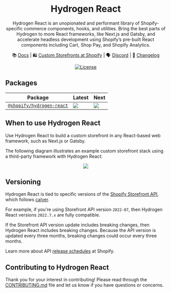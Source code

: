 <div align="center">

# Hydrogen React

Hydrogen React is an unopionated and performant library of Shopify-specific commerce components, hooks, and utilities. Bring the best parts of Hydrogen to more React frameworks, like Next.js and Gatsby, and accelerate headless development using Shopify’s pre-built React components including Cart, Shop Pay, and Shopify Analytics.

📚 [Docs](https://shopify.dev/custom-storefronts/hydrogen-react) | 🛍️ [Custom Storefronts at Shopify](https://shopify.dev/custom-storefronts) | 🗣 [Discord](https://discord.gg/Hefq6w5c5d) | 📝 [Changelog](https://github.com/Shopify/hydrogen-react/blob/main/packages/react/CHANGELOG.md)

<a href="https://github.com/Shopify/hydrogen-react/blob/main/LICENSE.md"><img src="https://img.shields.io/npm/l/@shopify/hydrogen.svg?sanitize=true" alt="License"></a>

</div>

## Packages

| Package                                       | Latest                                                                                                                                          | Next                                                                                                                                          |
| --------------------------------------------- | ----------------------------------------------------------------------------------------------------------------------------------------------- | --------------------------------------------------------------------------------------------------------------------------------------------- |
| [`@shopify/hydrogen-react`](/packages/react/) | <a href="https://www.npmjs.com/package/@shopify/hydrogen-react"><img src="https://img.shields.io/npm/v/@shopify/hydrogen-react/latest.svg"></a> | <a href="https://www.npmjs.com/package/@shopify/hydrogen-react"><img src="https://img.shields.io/npm/v/@shopify/hydrogen-react/next.svg"></a> |

## When to use Hydrogen React

Use Hydrogen React to build a custom storefront in any React-based web framework, such as Next.js or Gatsby.

The following diagram illustrates an example custom storefront stack using a third-party framework with Hydrogen React:

<div align="center">
<img src="https://user-images.githubusercontent.com/27507835/217329172-4056771c-66ab-41dd-9a4c-6480f72aa44a.png"/>
</div>

## Versioning

Hydrogen React is tied to specific versions of the [Shopify Storefront API](https://shopify.dev/api/storefront), which follows [calver](https://calver.org/).

For example, if you're using Storefront API version `2022-07`, then Hydrogen React versions `2022.7.x` are fully compatible.

If the Storefront API version update includes breaking changes, then Hydrogen React includes breaking changes. Because the API version is updated every three months, breaking changes could occur every three months.

Learn more about API [release schedules](https://shopify.dev/api/usage/versioning#release-schedule) at Shopify.

## Contributing to Hydrogen React

Thank you for your interest in contributing! Please read through the [CONTRIBUTING.md](./CONTRIBUTING.md) file and let us know if you have questions or concerns.
